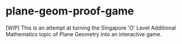 # plane-geom-proof-game
[WIP] This is an attempt at turning the Singapore 'O' Level Additional Mathematics topic of Plane Geometry into an interactive game. 
